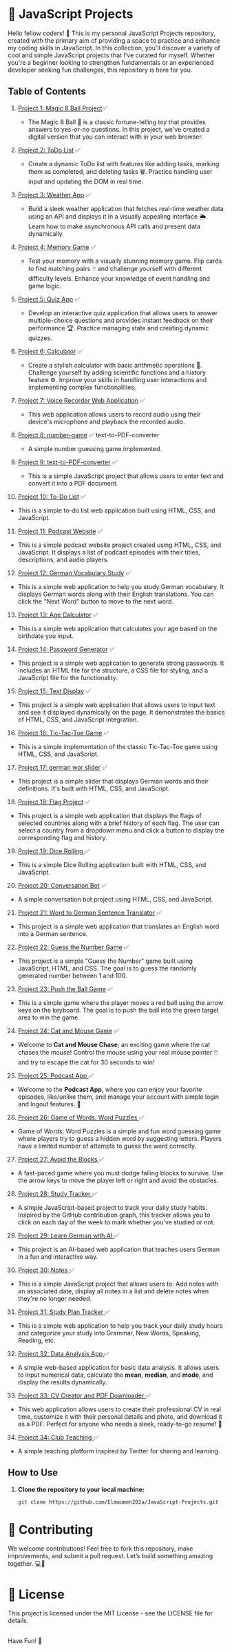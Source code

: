 # 🚀 JavaScript Projects 

Hello fellow coders! 👋 This is my personal JavaScript Projects repository, created with the primary aim of providing a space to practice and enhance my coding skills in JavaScript. In this collection, you'll discover a variety of cool and simple JavaScript projects that I've curated for myself. Whether you're a beginner looking to strengthen fundamentals or an experienced developer seeking fun challenges, this repository is here for you.

## Table of Contents

1. [Project 1: Magic 8 Ball Project](./projects/magic_8_ball)✅
    - The Magic 8 Ball 🎱 is a classic fortune-telling toy that provides answers to yes-or-no questions. In this project, we've created a digital version that you can interact with in your web browser.

2. [Project 2: ToDo List](./projects/todo-list) ✅
   - Create a dynamic ToDo list with features like adding tasks, marking them as completed, and deleting tasks 🗑️. Practice handling user input and updating the DOM in real time.

3. [Project 3: Weather App](./projects/weather-app) ✅
   - Build a sleek weather application that fetches real-time weather data using an API and displays it in a visually appealing interface 🌦️. Learn how to make asynchronous API calls and present data dynamically.

4. [Project 4: Memory Game](./projects/memory-game) ✅
   - Test your memory with a visually stunning memory game. Flip cards to find matching pairs 🃏 and challenge yourself with different difficulty levels. Enhance your knowledge of event handling and game logic.

5. [Project 5: Quiz App](./projects/quiz-app) ✅
   - Develop an interactive quiz application that allows users to answer multiple-choice questions and provides instant feedback on their performance 🏆. Practice managing state and creating dynamic quizzes.

6. [Project 6: Calculator](./projects/calculator) ✅
   - Create a stylish calculator with basic arithmetic operations 🧮. Challenge yourself by adding scientific functions and a history feature ⚙️. Improve your skills in handling user interactions and implementing complex functionalities.
   
7. [Project 7: Voice Recorder Web Application](./projects/voice-recorder) ✅ 
   - This web application allows users to record audio using their device's microphone and playback the recorded audio.

8. [Project 8: number-game](./projects/number-game) ✅   text-to-PDF-converter
   - A simple number guessing game implemented.

9. [Project 9: text-to-PDF-converter](./projects/text-to-PDF-converter) ✅
   - This is a simple JavaScript project that allows users to enter text and convert it into a PDF document.

10. [Project 10: To-Do List](./projects/To-Do-List) ✅
   - This is a simple to-do list web application built using HTML, CSS, and JavaScript.

11. [Project 11: Podcast Website](./projects/podcast-website) ✅
   - This is a simple podcast website project created using HTML, CSS, and JavaScript. It displays a list of podcast episodes with their titles, descriptions, and audio players.

12. [Project 12: German Vocabulary Study](./projects/German-vocabulary-study) ✅
   - This is a simple web application to help you study German vocabulary. It displays German words along with their English translations. You can click the "Next Word" button to move to the next word.

13. [Project 13: Age Calculator](./projects/age-calculator) ✅
   - This is a simple web application that calculates your age based on the birthdate you input.

14. [Project 14: Password Generator](./projects/password-generator) ✅
   - This project is a simple web application to generate strong passwords. It includes an HTML file for the structure, a CSS file for styling, and a JavaScript file for the functionality.

15. [Project 15: Text Display](./projects/text-display) ✅
   - This project is a simple web application that allows users to input text and see it displayed dynamically on the page. It demonstrates the basics of HTML, CSS, and JavaScript integration.

16. [Project 16: Tic-Tac-Toe Game](./projects/Tic-Tac-Toe-Game) ✅
   - This is a simple implementation of the classic Tic-Tac-Toe game using HTML, CSS, and JavaScript.

17. [Project 17: german wor slider](./projects/german-word-slider) ✅
   - This project is a simple slider that displays German words and their definitions. It's built with HTML, CSS, and JavaScript.

18. [Project 18: Flag Project](./projects/flag-project) ✅
   - This project is a simple web application that displays the flags of selected countries along with a brief history of each flag. The user can select a country from a dropdown menu and click a button to display the corresponding flag and history.

19. [Project 19: Dice Rolling ](./projects/dice-rolling) ✅
   - This is a simple Dice Rolling application built with HTML, CSS, and JavaScript.

20. [Project 20: Conversation Bot](./projects/conversation-bot) ✅
   - A simple conversation bot project using HTML, CSS, and JavaScript.

21. [Project 21: Word to German Sentence Translator](./projects/Word-to-Sentence) ✅
   - This project is a simple web application that translates an English word into a German sentence.
     
22. [Project 22: Guess the Number Game](./projects/guess_number_game) ✅
   - This project is a simple "Guess the Number" game built using JavaScript, HTML, and CSS. The goal is to guess the randomly generated number between 1 and 100.

23. [Project 23: Push the Ball Game](./projects/push_the_ball_game) ✅
   - This is a simple game where the player moves a red ball using the arrow keys on the keyboard. The goal is to push the ball into the green target area to win the game.

24. [Project 24: Cat and Mouse Game](./projects/cat_mouse_game) ✅
   - Welcome to **Cat and Mouse Chase**, an exciting game where the cat chases the mouse! Control the mouse using your real mouse pointer 🖱️ and try to escape the cat for 30 seconds to win!

25. [Project 25: Podcast App ](./projects/podcast_app) ✅
   - Welcome to the **Podcast App**, where you can enjoy your favorite episodes, like/unlike them, and manage your account with simple login and logout features. 🚀

26. [Project 26: Game of Words: Word Puzzles ](./projects/word_puzzles) ✅
   - Game of Words: Word Puzzles is a simple and fun word guessing game where players try to guess a hidden word by suggesting letters. Players have a limited number of attempts to guess the word correctly.

27. [Project 27: Avoid the Blocks ](./projects/avoid_blocks) ✅
   - A fast-paced game where you must dodge falling blocks to survive. Use the arrow keys to move the player left or right and avoid the obstacles.

28. [Project 28: Study Tracker ](./projects/study_tracker) ✅
   - A simple JavaScript-based project to track your daily study habits. Inspired by the GitHub contribution graph, this tracker allows you to click on each day of the week to mark whether you've studied or not.

29. [Project 29: Learn German with AI ](./projects/learn_GermanAI) ✅
   - This project is an AI-based web application that teaches users German in a fun and interactive way.

30. [Project 30: Notes ](./projects/notes) ✅
   - This is a simple JavaScript project that allows users to: Add notes with an associated date, display all notes in a list and delete notes when they're no longer needed.

31. [Project 31: Study Plan Tracker ](./projects/study_plan_tracker) ✅
   - This is a simple web application to help you track your daily study hours and categorize your study into Grammar, New Words, Speaking, Reading, etc.

32. [Project 32: Data Analysis App ](./projects/data-analysis-app) ✅
   - A simple web-based application for basic data analysis. It allows users to input numerical data, calculate the **mean**, **median**, and **mode**, and display the results dynamically.

33. [Project 33: CV Creator and PDF Downloader ](./projects/CV-generator) ✅
   - This web application allows users to create their professional CV in real time, customize it with their personal details and photo, and download it as a PDF. Perfect for anyone who needs a sleek, ready-to-go resume! 💼

34. [Project 34: Club Teaching ](./projects/ClubTeching) ✅
   - A simple teaching platform inspired by Twitter for sharing and learning.

## How to Use

1. **Clone the repository to your local machine:**

   ```bash
   git clone https://github.com/Elmoumen202a/JavaScript-Projects.git

# 🤝 Contributing

We welcome contributions! Feel free to fork this repository, make improvements, and submit a pull request. Let’s build something amazing together. 💻🚀  

# 📜 License
This project is licensed under the MIT License - see the LICENSE file for details.

 ## 
Have Fun! 🚀
